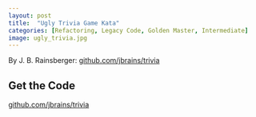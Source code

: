 ```yaml
---
layout: post
title:  "Ugly Trivia Game Kata"
categories: [Refactoring, Legacy Code, Golden Master, Intermediate]
image: ugly_trivia.jpg
---
```


By J. B. Rainsberger: [github.com/jbrains/trivia](https://github.com/jbrains/trivia)


## Get the Code

[github.com/jbrains/trivia](https://github.com/jbrains/trivia)

